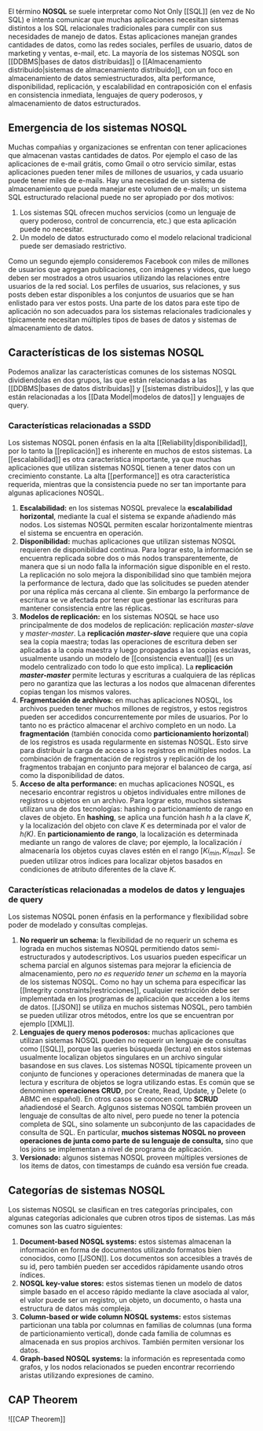 El término **NOSQL** se suele interpretar como Not Only [[SQL]] (en vez de No SQL) e intenta comunicar que muchas aplicaciones necesitan sistemas distintos a los SQL relacionales tradicionales para cumplir con sus necesidades de manejo de datos. Estas aplicaciones manejan grandes cantidades de datos, como las redes sociales, perfiles de usuario, datos de marketing y ventas, e-mail, etc. La mayoría de los sistemas NOSQL son [[DDBMS|bases de datos distribuidas]] o [[Almacenamiento distribuido|sistemas de almacenamiento distribuido]], con un foco en almacenamiento de datos semiestructurados, alta performance, disponibilidad, replicación, y escalabilidad en contraposición con el enfasis en consistencia inmediata, lenguajes de query poderosos, y almacenamiento de datos estructurados.

## Emergencia de los sistemas NOSQL
Muchas compañias y organizaciones se enfrentan con tener aplicaciones que almacenan vastas cantidades de datos. Por ejemplo el caso de las aplicaciones de e-mail grátis, como Gmail o otro servicio similar, estas aplicaciones pueden tener miles de millones de usuarios, y cada usuario puede tener miles de e-mails. Hay una necesidad de un sistema de almacenamiento que pueda manejar este volumen de e-mails; un sistema SQL estructurado relacional puede no ser apropiado por dos motivos:
1. Los sistemas SQL ofrecen muchos servicios (como un lenguaje de query poderoso, control de concurrencia, etc.) que esta aplicación puede no necesitar.
2. Un modelo de datos estructurado como el modelo relacional tradicional puede ser demasiado restrictivo.

Como un segundo ejemplo consideremos Facebook con miles de millones de usuarios que agregan publicaciones, con imágenes y videos, que luego deben ser mostrados a otros usuarios utilizando las relaciones entre usuarios de la red social. Los perfiles de usuarios, sus relaciones, y sus posts deben estar disponibles a los conjuntos de usuarios que se han enlistado para ver estos posts. Una parte de los datos para este tipo de aplicación no son adecuados para los sistemas relacionales tradicionales y típicamente necesitan múltiples tipos de bases de datos y sistemas de almacenamiento de datos.

## Características de los sistemas NOSQL
Podemos analizar las características comunes de los sistemas NOSQL dividiendolas en dos grupos, las que están relacionadas a las [[DDBMS|bases de datos distribuidas]] y [[sistemas distribuidos]], y las que están relacionadas a los [[Data Model|modelos de datos]] y lenguajes de query.

### Características relacionadas a SSDD
Los sistemas NOSQL ponen énfasis en la alta [[Reliability|disponibilidad]], por lo tanto la [[replicación]] es inherente en muchos de estos sistemas. La [[escalabilidad]] es otra característica importante, ya que muchas aplicaciones que utilizan sistemas NOSQL tienen a tener datos con un crecimiento constante. La alta [[performance]] es otra característica requerida, mientras que la consistencia puede no ser tan importante para algunas aplicaciones NOSQL.
1. **Escalabilidad:** en los sistemas NOSQL prevalece la **escalabilidad horizontal**, mediante la cual el sistema se expande añadiendo más nodos. Los sistemas NOSQL permiten escalar horizontalmente mientras el sistema se encuentra en operación.
2. **Disponibilidad:** muchas aplicaciones que utilizan sistemas NOSQL requieren de disponibilidad continua. Para lograr esto, la información se encuentra replicada sobre dos o más nodos transparentemente, de manera que si un nodo falla la información sigue disponible en el resto. La replicación no solo mejora la disponibilidad sino que también mejora la performance de lectura, dado que las solicitudes se pueden atender por una réplica más cercana al cliente. Sin embargo la performance de escritura se ve afectada por tener que gestionar las escrituras para mantener consistencia entre las réplicas.
3. **Modelos de replicación:** en los sistemas NOSQL se hace uso principalmente de dos modelos de replicación: replicación *master-slave* y *master-master*. La **replicación *master-slave*** requiere que una copia sea la copia maestra; todas las operaciones de escritura deben ser aplicadas a la copia maestra y luego propagadas a las copias esclavas, usualmente usando un modelo de [[consistencia eventual]] (es un modelo centralizado con todo lo que esto implica). La **replicación *master-master*** permite lecturas y escrituras a cualquiera de las réplicas pero no garantiza que las lecturas a los nodos que almacenan diferentes copias tengan los mismos valores.
4. **Fragmentación de archivos:** en muchas aplicaciones NOSQL, los archivos pueden tener muchos millones de registros, y estos registros pueden ser accedidos concurrentemente por miles de usuarios. Por lo tanto no es práctico almacenar el archivo completo en un nodo. La **fragmentación** (también conocida como **particionamiento horizontal**)  de los registros es usada regularmente en sistemas NOSQL. Esto sirve para distribuir la carga de acceso a los registros en múltiples nodos. La combinación de fragmentación de registros y replicación de los fragmentos trabajan en conjunto para mejorar el balanceo de carga, así como la disponibilidad de datos.
5. **Acceso de alta performance:** en muchas aplicaciones NOSQL, es necesario encontrar registros u objetos individuales entre millones de registros u objetos en un archivo. Para lograr esto, muchos sistemas utilizan una de dos tecnologías: hashing o particionamiento de rango en claves de objeto. En **hashing**, se aplica una función hash *h* a la clave *K*, y la localización del objeto con clave *K* es determinada por el valor de *h(K)*. En **particionamiento de rango**, la localización es determinada mediante un rango de valores de clave; por ejemplo, la localización *i* almacenaría los objetos cuyas claves estén en el rango $[Ki_{min}, Ki_{max}]$. Se pueden utilizar otros índices para localizar objetos basados en condiciones de atributo diferentes de la clave *K*.

### Características relacionadas a modelos de datos y lenguajes de query
Los sistemas NOSQL ponen énfasis en la performance y flexibilidad sobre poder de modelado y consultas complejas.
1. **No requerir un schema:** la flexibilidad de no requerir un schema es lograda en muchos sistemas NOSQL permitiendo datos semi-estructurados y autodescriptivos. Los usuarios pueden especificar un schema parcial en algunos sistemas para mejorar la eficiencia de almacenamiento, pero *no es requerido tener un schema* en la mayoría de los sistemas NOSQL. Como no hay un schema para especificar las [[Integrity constraints|restricciones]], cualquier restricción debe ser implementada en los programas de aplicación que acceden a los items de datos. [[JSON]] se utiliza en muchos sistemas NOSQL, pero también se pueden utilizar otros métodos, entre los que se encuentran por ejemplo [[XML]].
2. **Lenguajes de query menos poderosos:** muchas aplicaciones que utilizan sistemas NOSQL pueden no requerir un lenguaje de consultas como [[SQL]], porque las queries búsqueda (lectura) en estos sistemas usualmente localizan objetos singulares en un archivo singular basandose en sus claves. Los sistemas NOSQL típicamente proveen un conjunto de funciones y operaciones determinadas de manera que la lectura y escritura de objetos se logra utilizando estas. Es común que se denominen **operaciones CRUD**, por Create, Read, Update, y Delete (o ABMC en español). En otros casos se conocen como **SCRUD** añadiendosé el Search. Aglgunos sistemas NOSQL también proveen un lenguaje de consultas de alto nivel, pero puede no tener la potencia completa de SQL, sino solamente un subconjunto de las capacidades de consulta de SQL.  En particular, **muchos sistemas NOSQL no proveen operaciones de junta como parte de su lenguaje de consulta,** sino que los joins se implementan a nivel de programa de aplicación.
3. **Versionado:** algunos sistemas NOSQL proveen múltiples versiones de los items de datos, con timestamps de cuándo esa versión fue creada.

## Categorías de sistemas NOSQL
Los sistemas NOSQL se clasifican en tres categorías principales, con algunas categorías adicionales que cubren otros tipos de sistemas. Las más comunes son las cuatro siguientes:
1. **Document-based NOSQL systems:** estos sistemas almacenan la información en forma de documentos utilizando formatos bien conocidos, como [[JSON]]. Los documentos son accesibles a través de su id, pero también pueden ser accedidos rápidamente usando otros índices.
2. **NOSQL key-value stores:** estos sistemas tienen un modelo de datos simple basado en el acceso rápido mediante la clave asociada al valor, el valor puede ser un registro, un objeto, un documento, o hasta una estructura de datos más compleja.
3. **Column-based or wide column NOSQL systems:** estos sistemas particionan una tabla por columnas en familias de columnas (una forma de particionamiento vertical), donde cada familia de columnas es almacenada en sus propios archivos. También permiten versionar los datos.
4. **Graph-based NOSQL systems:**  la información es representada como grafos, y los nodos relacionados se pueden encontrar recorriendo aristas utilizando expresiones de camino.

## CAP Theorem
![[CAP Theorem]]
